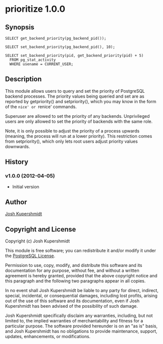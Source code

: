 prioritize 1.0.0
============

Synopsis
--------

    SELECT get_backend_priority(pg_backend_pid());

    SELECT set_backend_priority(pg_backend_pid(), 10);

    SELECT set_backend_priority(pid, get_backend_priority(pid) + 5)
      FROM pg_stat_activity
      WHERE usename = CURRENT_USER;

Description
-----------
This module allows users to query and set the priority of PostgreSQL
backend processes. The priority values being queried and set are
as reported by getpriority() and setpriority(), which you may know
in the form of the `nice' or `renice' commands.

Superuser are allowed to set the priority of any backends. Unprivileged
users are only allowed to set the priority of backends with the same
role.

Note, it is only possible to adjust the priority of a process upwards
(meaning, the process will run at a lower priority). This restriction
comes from setpriority(), which only lets root users adjust priority
values downwards.

History
-------
### v1.0.0 (2012-04-05)
  * Initial version


Author
------
[Josh Kupershmidt](mailto:schmiddy@gmail.com)


Copyright and License
---------------------

Copyright (c) Josh Kupershmidt

This module is free software; you can redistribute it and/or modify it under
the [PostgreSQL License](http://www.opensource.org/licenses/postgresql).

Permission to use, copy, modify, and distribute this software and its 
documentation for any purpose, without fee, and without a written agreement is
hereby granted, provided that the above copyright notice and this paragraph
and the following two paragraphs appear in all copies.

In no event shall Josh Kupershmidt be liable to any party for direct,
indirect, special, incidental, or consequential damages, including
lost profits, arising out of the use of this software and its documentation,
even if Josh Kupershmidt has been advised of the possibility of such damage.

Josh Kupershmidt specifically disclaim any warranties,
including, but not limited to, the implied warranties of merchantability and 
fitness for a particular purpose. The software provided hereunder is on an "as 
is" basis, and Josh Kupershmidt has no obligations to provide maintenance,
support, updates, enhancements, or modifications.

